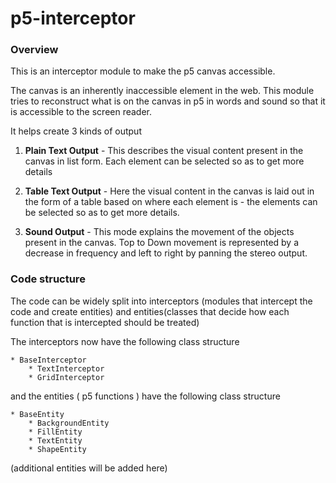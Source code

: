 # p5-interceptor

### Overview

This is an interceptor module to make the p5 canvas accessible. 

The canvas is an inherently inaccessible element in the web. This module tries to reconstruct what is on the canvas in p5 in words and sound so that it is accessible to the screen reader.

It helps create 3 kinds of output

1) **Plain Text Output** - This describes the visual content present in the canvas in list form. Each element can be selected so as to get more details

2) **Table Text Output** - Here the visual content in the canvas is laid out in the form of a table based on where each element is - the elements can be selected so as to get more details.

3) **Sound Output** - This mode explains the movement of the objects present in the canvas. Top to Down movement is represented by a decrease in frequency and left to right by panning the stereo output.

### Code structure

The code can be widely split into interceptors (modules that intercept the code and create entities) and entities(classes that decide how each function that is intercepted should be treated)

The interceptors now have the following class structure

    * BaseInterceptor
        * TextInterceptor
        * GridInterceptor
    
and the entities ( p5 functions ) have the following class structure

    * BaseEntity
        * BackgroundEntity
        * FillEntity
        * TextEntity
        * ShapeEntity
        
  (additional entities will be added here)



